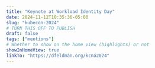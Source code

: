 ```yaml
---
title: "Keynote at Workload Identity Day"
date: 2024-11-12T10:35:36-05:00
slug: "kubecon-2024"
# TURN THIS OFF TO PUBLISH
draft: false
tags: ["mentions"]
# Whether to show on the home view (highlights) or not
showInHomeView: true
linkTo: "https://dfeldman.org/kcna2024"
---
```

